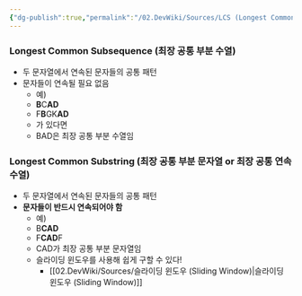 ```yaml
---
{"dg-publish":true,"permalink":"/02.DevWiki/Sources/LCS (Longest Common Subsequence, Longest Common Substring)/"}
---
```


### Longest Common Subsequence (최장 공통 부분 수열)
* 두 문자열에서 연속된 문자들의 공통 패턴
* 문자들이 연속될 필요 없음
	* 예)
	* **B**C**AD**
	* F**B**GK**AD**
	* 가 있다면
	* BAD은 최장 공통 부분 수열임
### Longest Common Substring (최장 공통 부분 문자열 or 최장 공통 연속 수열)
* 두 문자열에서 연속된 문자들의 공통 패턴
* **문자들이 반드시 연속되어야 함**
	* 예)
	* B**CAD**
	* F**CAD**F
	* CAD가 최장 공통 부분 문자열임
	* 슬라이딩 윈도우를 사용해 쉽게 구할 수 있다!
        * [[02.DevWiki/Sources/슬라이딩 윈도우 (Sliding Window)\|슬라이딩 윈도우 (Sliding Window)]]